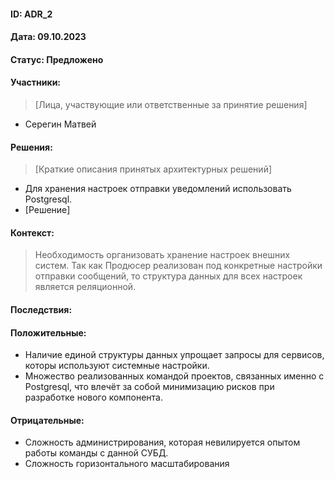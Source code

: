 #### ID: ADR_2

#### Дата: 09.10.2023

#### Статус: Предложено

#### Участники:
> [Лица, участвующие или ответственные за принятие решения]
* Серегин Матвей


#### Решения:
> [Краткие описания принятых архитектурных решений]
* Для хранения настроек отправки уведомлений использовать Postgresql.
* [Решение]

#### Контекст:
> Необходимость организовать хранение настроек внешних систем.
> Так как Продюсер реализован под конкретные настройки отправки сообщений, то структура данных для всех настроек является реляционной.

#### Последствия:

#### Положительные:
* Наличие единой структуры данных упрощает запросы для сервисов, которы используют системные настройки.
* Множество реализованных командой проектов, связанных именно с Postgresql, что влечёт за собой минимизацию рисков при разработке нового компонента.

#### Отрицательные:
* Сложность администрирования, которая невилируется опытом работы команды с данной СУБД.
* Сложность горизонтального масштабирования
